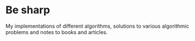 Be sharp
==========

My implementations of different algorithms, solutions to various algorithmic problems and notes to books and articles.
